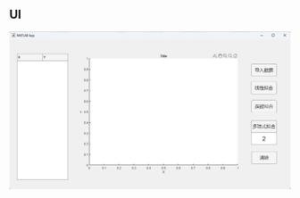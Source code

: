 ## UI
![UI](https://raw.githubusercontent.com/RESTART1230/MATLAB-APP/main/APP/LeastSquare/UI.png)

## 
